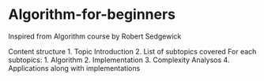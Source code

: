 # Algorithm-for-beginners
Inspired from Algorithm course by Robert Sedgewick

Content structure
	1. Topic Introduction
	2. List of subtopics covered
	For each subtopics:
		1. Algorithm
		2. Implementation
		3. Complexity Analysos
		4. Applications along with implementations
